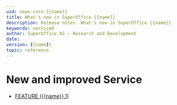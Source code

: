 ```yaml
---
uid: news-core-{{name}}
title: What's new in SuperOffice {{name}}
description: Release notes. What's new in SuperOffice {{name}}
keywords: service0
author: SuperOffice AS – Research and Development
date: 
version: {{name}}
topic: reference
---
```


# New and improved Service

* [FEATURE ({{name}}.1)][1]

<!-- Referenced links-->
[1]: {{name}}.1-update.md

